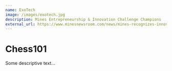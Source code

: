 ```yaml
---
name: ExoTech
image: /images/exotech.jpg
description: Mines Entrepreneurship & Innovation Challenge Champions
external_url: https://www.minesnewsroom.com/news/mines-recognizes-innovation-and-entrepreneurship
---
```


# Chess101

Some descriptive text...
